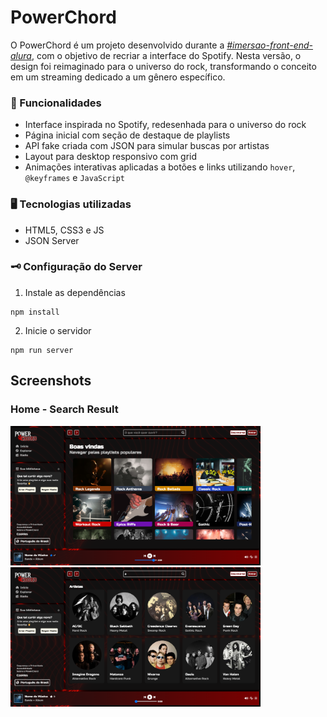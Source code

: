 # PowerChord 
O PowerChord é um projeto desenvolvido durante a _[#imersao-front-end-alura](https://www.alura.com.br/)_, com o objetivo de recriar a interface do Spotify. Nesta versão, o design foi reimaginado para o universo do rock, transformando o conceito em um streaming dedicado a um gênero específico.

### 🎸 Funcionalidades
- Interface inspirada no Spotify, redesenhada para o universo do rock
- Página inicial com seção de destaque de playlists
- API fake criada com JSON para simular buscas por artistas
- Layout para desktop responsivo com grid
- Animações interativas aplicadas a botões e links utilizando `hover`, `@keyframes` e `JavaScript`

### 🖥️ Tecnologias utilizadas
- HTML5, CSS3 e JS
- JSON Server

### 🗝️ Configuração do Server
1. Instale as dependências
```
npm install
```
2. Inicie o servidor
```
npm run server
```

## Screenshots
<div>
    <h3>Home - Search Result</h3>
    <img width="400" src="./assets/screenshots/home.png" />
    <img width="400" src="./assets/screenshots/search.png" />
</div>